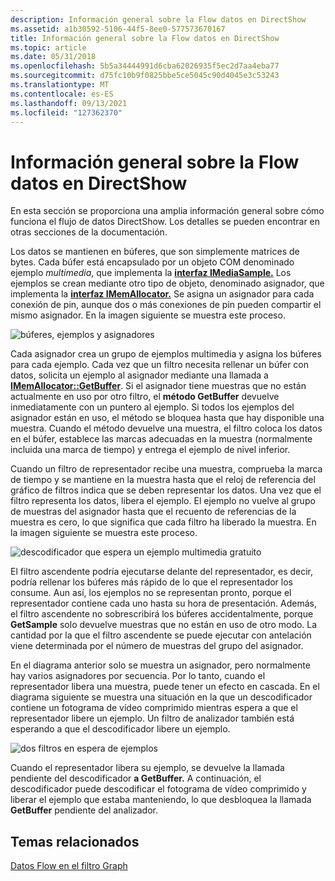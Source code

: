 ```yaml
---
description: Información general sobre la Flow datos en DirectShow
ms.assetid: a1b30592-5106-44f5-8ee0-577573670167
title: Información general sobre la Flow datos en DirectShow
ms.topic: article
ms.date: 05/31/2018
ms.openlocfilehash: 5b5a34444991d6cba62026935f5ec2d7aa4eba77
ms.sourcegitcommit: d75fc10b9f0825bbe5ce5045c90d4045e3c53243
ms.translationtype: MT
ms.contentlocale: es-ES
ms.lasthandoff: 09/13/2021
ms.locfileid: "127362370"
---
```

# <a name="overview-of-data-flow-in-directshow"></a>Información general sobre la Flow datos en DirectShow

En esta sección se proporciona una amplia información general sobre cómo funciona el flujo de datos DirectShow. Los detalles se pueden encontrar en otras secciones de la documentación.

Los datos se mantienen en búferes, que son simplemente matrices de bytes. Cada búfer está encapsulado por un objeto COM denominado ejemplo *multimedia*, que implementa la [**interfaz IMediaSample.**](/windows/desktop/api/Strmif/nn-strmif-imediasample) Los ejemplos se crean mediante otro tipo de objeto, denominado asignador, que implementa la [**interfaz IMemAllocator.**](/windows/desktop/api/Strmif/nn-strmif-imemallocator) Se asigna un asignador para cada conexión de pin, aunque dos o más conexiones de pin pueden compartir el mismo asignador. En la imagen siguiente se muestra este proceso.

![búferes, ejemplos y asignadores](images/dataflow.png)

Cada asignador crea un grupo de ejemplos multimedia y asigna los búferes para cada ejemplo. Cada vez que un filtro necesita rellenar un búfer con datos, solicita un ejemplo al asignador mediante una llamada a [**IMemAllocator::GetBuffer**](/windows/desktop/api/Strmif/nf-strmif-imemallocator-getbuffer). Si el asignador tiene muestras que no están actualmente en uso por otro filtro, el **método GetBuffer** devuelve inmediatamente con un puntero al ejemplo. Si todos los ejemplos del asignador están en uso, el método se bloquea hasta que hay disponible una muestra. Cuando el método devuelve una muestra, el filtro coloca los datos en el búfer, establece las marcas adecuadas en la muestra (normalmente incluida una marca de tiempo) y entrega el ejemplo de nivel inferior.

Cuando un filtro de representador recibe una muestra, comprueba la marca de tiempo y se mantiene en la muestra hasta que el reloj de referencia del gráfico de filtros indica que se deben representar los datos. Una vez que el filtro representa los datos, libera el ejemplo. El ejemplo no vuelve al grupo de muestras del asignador hasta que el recuento de referencias de la muestra es cero, lo que significa que cada filtro ha liberado la muestra. En la imagen siguiente se muestra este proceso.

![descodificador que espera un ejemplo multimedia gratuito](images/dataflow2.png)

El filtro ascendente podría ejecutarse delante del representador, es decir, podría rellenar los búferes más rápido de lo que el representador los consume. Aun así, los ejemplos no se representan pronto, porque el representador contiene cada uno hasta su hora de presentación. Además, el filtro ascendente no sobrescribirá los búferes accidentalmente, porque **GetSample** solo devuelve muestras que no están en uso de otro modo. La cantidad por la que el filtro ascendente se puede ejecutar con antelación viene determinada por el número de muestras del grupo del asignador.

En el diagrama anterior solo se muestra un asignador, pero normalmente hay varios asignadores por secuencia. Por lo tanto, cuando el representador libera una muestra, puede tener un efecto en cascada. En el diagrama siguiente se muestra una situación en la que un descodificador contiene un fotograma de vídeo comprimido mientras espera a que el representador libere un ejemplo. Un filtro de analizador también está esperando a que el descodificador libere un ejemplo.

![dos filtros en espera de ejemplos](images/dataflow3.png)

Cuando el representador libera su ejemplo, se devuelve la llamada pendiente del descodificador **a GetBuffer.** A continuación, el descodificador puede descodificar el fotograma de vídeo comprimido y liberar el ejemplo que estaba manteniendo, lo que desbloquea la llamada **GetBuffer** pendiente del analizador.

## <a name="related-topics"></a>Temas relacionados

<dl> <dt>

[Datos Flow en el filtro Graph](data-flow-in-the-filter-graph.md)
</dt> </dl>

 

 



